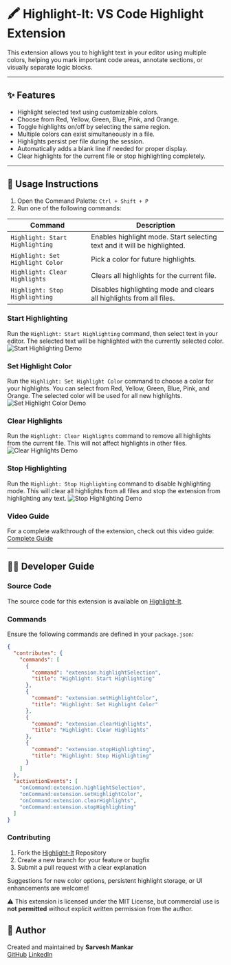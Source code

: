 # 🖍️ Highlight-It: VS Code Highlight Extension

This extension allows you to highlight text in your editor using multiple colors, helping you mark important code areas, annotate sections, or visually separate logic blocks.

---

## ✨ Features

- Highlight selected text using customizable colors.
- Choose from Red, Yellow, Green, Blue, Pink, and Orange.
- Toggle highlights on/off by selecting the same region.
- Multiple colors can exist simultaneously in a file.
- Highlights persist per file during the session.
- Automatically adds a blank line if needed for proper display.
- Clear highlights for the current file or stop highlighting completely.

---

## 📘 Usage Instructions

1. Open the Command Palette: `Ctrl + Shift + P`
2. Run one of the following commands:

| Command | Description |
|--------|-------------|
| `Highlight: Start Highlighting` | Enables highlight mode. Start selecting text and it will be highlighted. |
| `Highlight: Set Highlight Color` | Pick a color for future highlights. |
| `Highlight: Clear Highlights` | Clears all highlights for the current file. |
| `Highlight: Stop Highlighting` | Disables highlighting mode and clears all highlights from all files. |

### Start Highlighting
Run the `Highlight: Start Highlighting` command, then select text in your editor. The selected text will be highlighted with the currently selected color.
![Start Highlighting Demo](assets/Start-Highlighting.gif)

### Set Highlight Color
Run the `Highlight: Set Highlight Color` command to choose a color for your highlights. You can select from Red, Yellow, Green, Blue, Pink, and Orange. 
The selected color will be used for all new highlights.
![Set Highlight Color Demo](assets/Set-Highlight-Color.gif)

### Clear Highlights
Run the `Highlight: Clear Highlights` command to remove all highlights from the current file. This will not affect highlights in other files.
![Clear Highlights Demo](assets/Clear-Highlighting.gif)

### Stop Highlighting
Run the `Highlight: Stop Highlighting` command to disable highlighting mode. This will clear all highlights from all files and stop the extension from highlighting any text.
![Stop Highlighting Demo](assets/Stop-Highlighting.gif)

<!-- Complete Video Guide Link -->
### Video Guide
For a complete walkthrough of the extension, check out this video guide: [Complete Guide](https://drive.google.com/file/d/1RfunxJfz-XYGIArupBPGyaGriFKQERoG/view?usp=sharing)

---

## 🧑‍💻 Developer Guide

### Source Code
The source code for this extension is available on [Highlight-It](https://github.com/SarveshMankar/vscode-Highlight-It).

### Commands

Ensure the following commands are defined in your `package.json`:

```json
{
  "contributes": {
    "commands": [
      {
        "command": "extension.highlightSelection",
        "title": "Highlight: Start Highlighting"
      },
      {
        "command": "extension.setHighlightColor",
        "title": "Highlight: Set Highlight Color"
      },
      {
        "command": "extension.clearHighlights",
        "title": "Highlight: Clear Highlights"
      },
      {
        "command": "extension.stopHighlighting",
        "title": "Highlight: Stop Highlighting"
      }
    ]
  },
  "activationEvents": [
    "onCommand:extension.highlightSelection",
    "onCommand:extension.setHighlightColor",
    "onCommand:extension.clearHighlights",
    "onCommand:extension.stopHighlighting"
  ]
}
```

### Contributing

1. Fork the [Highlight-It](https://github.com/SarveshMankar/vscode-Highlight-It) Repository
2. Create a new branch for your feature or bugfix
3. Submit a pull request with a clear explanation

Suggestions for new color options, persistent highlight storage, or UI enhancements are welcome!

⚠️ This extension is licensed under the MIT License, but commercial use is **not permitted** without explicit written permission from the author.


## 👤 Author

Created and maintained by **Sarvesh Mankar**  
[GitHub](https://github.com/SarveshMankar)
[LinkedIn](https://www.linkedin.com/in/sarvesh-mankar/)